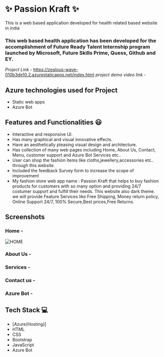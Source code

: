 # ✨ Passion Kraft ✨

This is a web based application developed for health related based website in india

### This web based health application has been developed for the accomplishment of Future Ready Talent Internship program launched by Microsoft, Future Skills Prime, Quess, Github and EY.


*Project Link* -   https://zealous-wave-010b3de10.2.azurestaticapps.net/index.html
*project demo video link* - 

## Azure technologies used for Project

- Static web apps
- Azure Bot

## Features and Functionalities 😃

- Interactive and responsive UI.
- Has many graphical and visual innovative effects.
- Have an aesthetically pleasing visual design and architecture.
- Has collection of many web pages including Home, About Us, Contact, Menu, customer support and Azure Bot Services etc..
- User can shop the fashion items like cloths,jewellery,accessories etc.. through this website.
- Included the feedback Survey form to increase the scope of improvement 
- My fashion store web app name : Passion Kraft  that helps to buy fashion products for customers with so many option and providing 24/7 costumer support and fulfill their needs. This website also dark theme. we will provide Feature Services like Free Shipping, Money return policy, Online Support 24/7, 100% Secure,Best prices,Free Returns.

## Screenshots

### Home -


   ![HOME](https://user-images.githubusercontent.com/110875489/203468028-6b32eb51-0555-48f8-a7d5-5c409bb63f0e.PNG)


### About Us -



### Services -



### Contact us -



### Azure Bot -




## Tech Stack 💻

- [Azure(Hosting)]
- HTML
- CSS
- Bootstrap
- JavaScript
- Azure Bot
